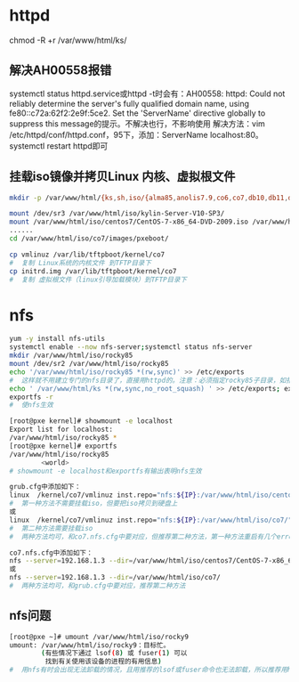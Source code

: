 # httpd
chmod -R +r /var/www/html/ks/
## 解决AH00558报错
systemctl status httpd.service或httpd -t时会有：AH00558: httpd: Could not reliably determine the server's fully qualified domain name, using fe80::c72a:62f2:2e9f:5ce2. Set the 'ServerName' directive globally to suppress this message的提示。不解决也行，不影响使用
解决方法：vim /etc/httpd/conf/httpd.conf，95下，添加：ServerName localhost:80。systemctl restart httpd即可
## 挂载iso镜像并拷贝Linux 内核、虚拟根文件
```sh
mkdir -p /var/www/html/{ks,sh,iso/{alma85,anolis7.9,co6,co7,db10,db11,db125,db9,kylin-Server-V10-SP3,openEuler-22.03-LTS-SP3,ub20,ub22,uos20-1060e}}

mount /dev/sr3 /var/www/html/iso/kylin-Server-V10-SP3/
mount /var/www/html/iso/centos7/CentOS-7-x86_64-DVD-2009.iso /var/www/html/iso/co7
......
cd /var/www/html/iso/co7/images/pxeboot/

cp vmlinuz /var/lib/tftpboot/kernel/co7
#  复制 Linux系统的内核文件 到TFTP目录下
cp initrd.img /var/lib/tftpboot/kernel/co7
#  复制 虚拟根文件（linux引导加载模块）到TFTP目录下
```
# nfs
```sh
yum -y install nfs-utils
systemctl enable --now nfs-server;systemctl status nfs-server
mkdir /var/www/html/iso/rocky85
mount /dev/sr2 /var/www/html/iso/rocky85
echo '/var/www/html/iso/rocky85 *(rw,sync)' >> /etc/exports
#  这样就不用建立专门的nfs目录了，直接用httpd的。注意：必须指定rocky85子目录，如指定成：/var/www/html *(rw,sync)，是不行的
echo ' /var/www/html/ks *(rw,sync,no_root_squash) ' >> /etc/exports; exportfs -r
exportfs -r
#  使nfs生效

[root@pxe kernel]# showmount -e localhost
Export list for localhost:
/var/www/html/iso/rocky85 *
[root@pxe kernel]# exportfs
/var/www/html/iso/rocky85
		<world>
# showmount -e localhost和exportfs有输出表明nfs生效

grub.cfg中添加如下：
linux  /kernel/co7/vmlinuz inst.repo="nfs:${IP}:/var/www/html/iso/centos7/CentOS-7-x86_64-DVD-2009.iso" inst.ks="nfs:${IP}:/var/www/html/ks/co7.nfs.cfg"
#  第一种方法不需要挂载iso，但要把iso拷贝到硬盘上
或
linux  /kernel/co7/vmlinuz inst.repo="nfs:${IP}:/var/www/html/iso/co7/" inst.ks="nfs:${IP}:/var/www/html/ks/co7.nfs.cfg"
#  第二种方法需要挂载iso
#  两种方法均可，和co7.nfs.cfg中要对应，但推荐第二种方法，第一种方法重启有几个error，过的太快没看清

co7.nfs.cfg中添加如下：
nfs --server=192.168.1.3 --dir=/var/www/html/iso/centos7/CentOS-7-x86_64-DVD-2009.iso
或
nfs --server=192.168.1.3 --dir=/var/www/html/iso/co7/
#  两种方法均可，和grub.cfg中要对应，推荐第二种方法
```
## nfs问题
```sh
[root@pxe ~]# umount /var/www/html/iso/rocky9
umount: /var/www/html/iso/rocky9：目标忙。
        (有些情况下通过 lsof(8) 或 fuser(1) 可以
         找到有关使用该设备的进程的有用信息)
#  用nfs有时会出现无法卸载的情况，且用推荐的lsof或fuser命令也无法卸载，所以推荐用httpd
```



